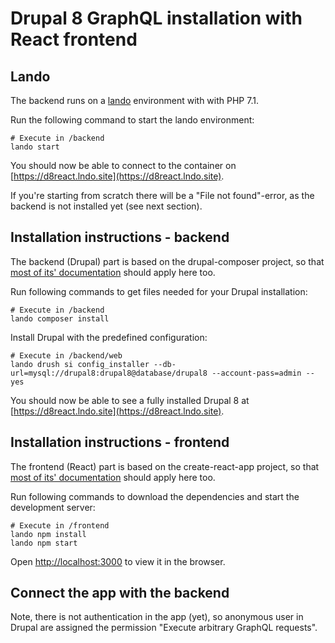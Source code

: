 # Drupal 8 GraphQL installation with React frontend

## Lando
The backend runs on a [lando](https://docs.devwithlando.io/tutorials/drupal8.html) environment with with PHP 7.1.

Run the following command to start the lando environment:
```
# Execute in /backend
lando start
```
You should now be able to connect to the container on [https://d8react.lndo.site](https://d8react.lndo.site).

If you're starting from scratch there will be a "File not found"-error, as the backend is not installed yet (see next
section).

## Installation instructions - backend
The backend (Drupal) part is based on the drupal-composer project, so that
[most of its' documentation](https://github.com/drupal-composer/drupal-project) should apply here too.

Run following commands to get files needed for your Drupal installation:
```
# Execute in /backend
lando composer install
```
Install Drupal with the predefined configuration:
```
# Execute in /backend/web
lando drush si config_installer --db-url=mysql://drupal8:drupal8@database/drupal8 --account-pass=admin --yes
```
You should now be able to see a fully installed Drupal 8 at [https://d8react.lndo.site](https://d8react.lndo.site).

## Installation instructions - frontend
The frontend (React) part is based on the create-react-app project, so that
[most of its' documentation](https://github.com/facebookincubator/create-react-app) should apply here too.

Run following commands to download the dependencies and start the development server:
```
# Execute in /frontend
lando npm install
lando npm start
```
Open [http://localhost:3000](http://localhost:3000) to view it in the browser.

## Connect the app with the backend
Note, there is not authentication in the app (yet), so anonymous user in Drupal are assigned the permission "Execute
arbitrary GraphQL requests".
